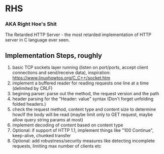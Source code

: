 # RHS
### AKA Right Hoe's Shit
The Retarded HTTP Server - the most retarded implementation of HTTP server in C language ever seen.

## Implementation Steps, roughly
1. basic TCP sockets layer running (listen on port/ports, accept client connections and send/receive data), inspiration: https://www.linuxhowtos.org/C_C++/socket.htm
2. implement a buffered reader for reading requests one line at a time (delimited by CRLF)
3. begining parser: parse out the method, the request version and the path
4. header parsing for the "Header: value" syntax (Don't forget unfolding folded headers.)
5. check the request method, content type and content size to determine how/if the body will be read (maybe limit only to GET request, maybe allow query string params at most)
6. implement decoding of content based on content type
7. Optional: if support of HTTP 1.1, implement things like "100 Continue", keep-alive, chunked transfer
8. Optional: add robustness/security measures like detecting incomplete requests, limiting max number of clients etc
